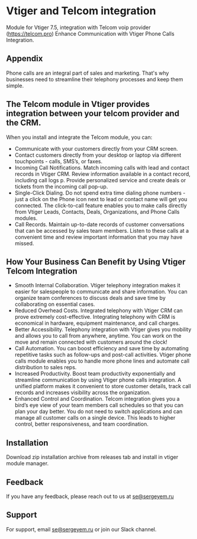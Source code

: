 # Vtiger and Telcom integration

Module for Vtiger 7.5, integration with Telcom voip provider (https://telcom.pro)
Enhance Communication with Vtiger Phone Calls Integration.

## Appendix

Phone calls are an integral part of sales and marketing. That's why businesses need to streamline their telephony processes and keep them simple.

## The Telcom module in Vtiger provides integration between your telcom provider and the CRM.

When you install and integrate the Telcom module, you can:
- Communicate with your customers directly from your CRM screen.
- Contact customers directly from your desktop or laptop via different touchpoints - calls, SMS’s, or faxes.
- Incoming Call Notifications. Match incoming calls with lead and contact records in Vtiger CRM. Review information available in a contact record, including call logs p. Provide personalized service and create deals or tickets from the incoming call pop-up.
- Single-Click Dialing. Do not spend extra time dialing phone numbers - just a click on the Phone icon next to lead or contact name will get you connected. The click-to-call feature enables you to make calls directly from Vtiger Leads, Contacts, Deals, Organizations, and Phone Calls modules.
- Call Records. Maintain up-to-date records of customer conversations that can be accessed by sales team members. Listen to these calls at a convenient time and review important information that you may have missed.


## How Your Business Can Benefit by Using Vtiger Telcom Integration
- Smooth Internal Collaboration. Vtiger telephony integration makes it easier for salespeople to communicate and share information. You can organize team conferences to discuss deals and save time by collaborating on essential cases.
- Reduced Overhead Costs. Integrated telephony with Vtiger CRM can prove extremely cost-effective. Integrating telephony with CRM is economical in hardware, equipment maintenance, and call charges.
- Better Accessibility. Telephony integration with Vtiger gives you mobility and allows you to call from anywhere, anytime.  You can work on the move and remain connected with customers around the clock!
- Call Automation. You can boost efficiency and save time by automating repetitive tasks such as follow-ups and post-call activities. Vtiger phone calls module enables you to handle more phone lines and automate call distribution to sales reps.
- Increased Productivity. Boost team productivity exponentially and streamline communication by using Vtiger phone calls integration. A unified platform makes it convenient to store customer details, track call records and increases visibility across the organization.
- Enhanced Control and Coordination. Telcom integration gives you a bird’s eye view of your team members call schedules so that you can plan your day better. You do not need to switch applications and can manage all customer calls on a single device. This leads to higher control, better responsiveness, and team coordination.


## Installation

Download zip installation archive from releases tab and install in vtiger module manager.


## Feedback

If you have any feedback, please reach out to us at se@sergeyem.ru


## Support

For support, email se@sergeyem.ru or join our Slack channel.



